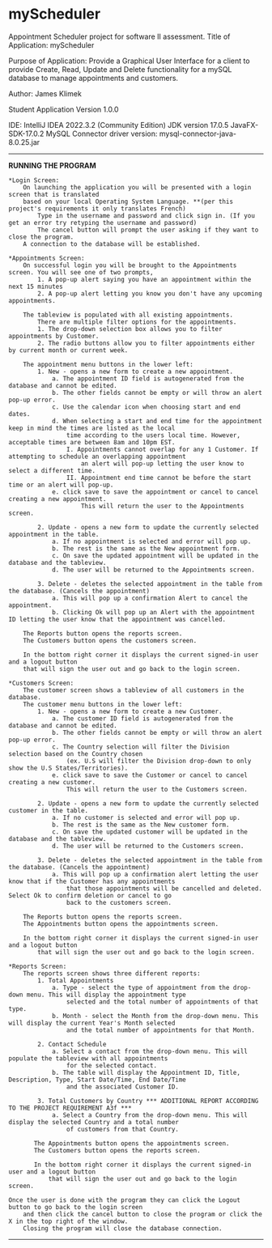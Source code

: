 # myScheduler
Appointment Scheduler project for software II assessment.
Title of Application: myScheduler

Purpose of Application: Provide a Graphical User Interface for a client to provide
Create, Read, Update and Delete functionality for a mySQL database to manage appointments and customers.

Author: James Klimek

Student Application Version 1.0.0

IDE: IntelliJ IDEA 2022.3.2 (Community Edition)
JDK version 17.0.5
JavaFX-SDK-17.0.2
MySQL Connector driver version: mysql-connector-java-8.0.25.jar

------------------------------------------------------------------------------------------------------------------------
**RUNNING THE PROGRAM**

    *Login Screen:
        On launching the application you will be presented with a login screen that is translated
        based on your local Operating System Language. **(per this project's requirements it only translates French)
            Type in the username and password and click sign in. (If you get an error try retyping the username and password)
            The cancel button will prompt the user asking if they want to close the program.
        A connection to the database will be established.

    *Appointments Screen:
        On successful login you will be brought to the Appointments screen. You will see one of two prompts,
            1. A pop-up alert saying you have an appointment within the next 15 minutes
            2. A pop-up alert letting you know you don't have any upcoming appointments.

        The tableview is populated with all existing appointments.
            There are multiple filter options for the appointments.
            1. The drop-down selection box allows you to filter appointments by Customer.
            2. The radio buttons allow you to filter appointments either by current month or current week.

        The appointment menu buttons in the lower left:
            1. New - opens a new form to create a new appointment.
                a. The appointment ID field is autogenerated from the database and cannot be edited.
                b. The other fields cannot be empty or will throw an alert pop-up error.
                c. Use the calendar icon when choosing start and end dates.
                d. When selecting a start and end time for the appointment keep in mind the times are listed as the local
                    time according to the users local time. However, acceptable times are between 8am and 10pm EST.
                    I. Appointments cannot overlap for any 1 Customer. If attempting to schedule an overlapping appointment
                        an alert will pop-up letting the user know to select a different time.
                    II. Appointment end time cannot be before the start time or an alert will pop-up.
                e. click save to save the appointment or cancel to cancel creating a new appointment.
                        This will return the user to the Appointments screen.

            2. Update - opens a new form to update the currently selected appointment in the table.
                a. If no appointment is selected and error will pop up.
                b. The rest is the same as the New appointment form.
                c. On save the updated appointment will be updated in the database and the tableview.
                d. The user will be returned to the Appointments screen.

            3. Delete - deletes the selected appointment in the table from the database. (Cancels the appointment)
                a. This will pop up a confirmation Alert to cancel the appointment.
                b. Clicking Ok will pop up an Alert with the appointment ID letting the user know that the appointment was cancelled.

        The Reports button opens the reports screen.
        The Customers button opens the customers screen.

        In the bottom right corner it displays the current signed-in user and a logout button
        that will sign the user out and go back to the login screen.

    *Customers Screen:
        The customer screen shows a tableview of all customers in the database.
        The customer menu buttons in the lower left:
            1. New - opens a new form to create a new Customer.
                a. The customer ID field is autogenerated from the database and cannot be edited.
                b. The other fields cannot be empty or will throw an alert pop-up error.
                c. The Country selection will filter the Division selection based on the Country chosen
                    (ex. U.S will filter the Division drop-down to only show the U.S States/Territories).
                e. click save to save the Customer or cancel to cancel creating a new customer.
                    This will return the user to the Customers screen.

            2. Update - opens a new form to update the currently selected customer in the table.
                a. If no customer is selected and error will pop up.
                b. The rest is the same as the New customer form.
                c. On save the updated customer will be updated in the database and the tableview.
                d. The user will be returned to the Customers screen.

            3. Delete - deletes the selected appointment in the table from the database. (Cancels the appointment)
                a. This will pop up a confirmation alert letting the user know that if the Customer has any appointments
                    that those appointments will be cancelled and deleted. Select Ok to confirm deletion or cancel to go
                    back to the customers screen.

        The Reports button opens the reports screen.
        The Appointments button opens the appointments screen.

        In the bottom right corner it displays the current signed-in user and a logout button
            that will sign the user out and go back to the login screen.

    *Reports Screen:
        The reports screen shows three different reports:
            1. Total Appointments
                a. Type - select the type of appointment from the drop-down menu. This will display the appointment type
                    selected and the total number of appointments of that type.
                b. Month - select the Month from the drop-down menu. This will display the current Year's Month selected
                    and the total number of appointments for that Month.

            2. Contact Schedule
                a. Select a contact from the drop-down menu. This will populate the tableview with all appointments
                    for the selected contact.
                b. The table will display the Appointment ID, Title, Description, Type, Start Date/Time, End Date/Time
                    and the associated Customer ID.

            3. Total Customers by Country *** ADDITIONAL REPORT ACCORDING TO THE PROJECT REQUIREMENT A3f ***
                a. Select a Country from the drop-down menu. This will display the selected Country and a total number
                    of customers from that Country.

           The Appointments button opens the appointments screen.
           The Customers button opens the reports screen.

           In the bottom right corner it displays the current signed-in user and a logout button
               that will sign the user out and go back to the login screen.

    Once the user is done with the program they can click the Logout button to go back to the login screen
        and then click the cancel button to close the program or click the X in the top right of the window.
        Closing the program will close the database connection.

------------------------------------------------------------------------------------------------------------------------

